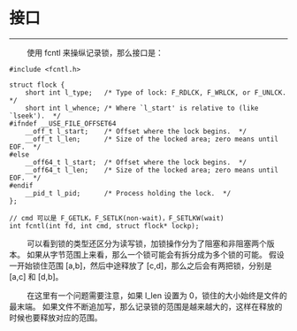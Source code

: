 # 接口
***

&emsp;&emsp;
使用 fcntl 来操纵记录锁，那么接口是：

    #include <fcntl.h>
    
    struct flock {
        short int l_type;   /* Type of lock: F_RDLCK, F_WRLCK, or F_UNLCK.  */
        short int l_whence; /* Where `l_start' is relative to (like `lseek').  */
    #ifndef __USE_FILE_OFFSET64
        __off_t l_start;    /* Offset where the lock begins.  */
        __off_t l_len;      /* Size of the locked area; zero means until EOF.  */
    #else
        __off64_t l_start;  /* Offset where the lock begins.  */
        __off64_t l_len;    /* Size of the locked area; zero means until EOF.  */
    #endif
        __pid_t l_pid;      /* Process holding the lock.  */
    };
      
    // cmd 可以是 F_GETLK，F_SETLK(non-wait)，F_SETLKW(wait)
    int fcntl(int fd, int cmd, struct flock* lockp);

&emsp;&emsp;
可以看到锁的类型还区分为读写锁，加锁操作分为了阻塞和非阻塞两个版本。
如果从字节范围上来看，那么一个锁可能会有拆分成为多个锁的可能。
假设一开始锁住范围 [a,b]，然后中途释放了 [c,d]，那么之后会有两把锁，分别是 [a,c] 和 [d,b]。

&emsp;&emsp;
在这里有一个问题需要注意，如果 l\_len 设置为 0，锁住的大小始终是文件的最末端。
如果文件不断追加写，那么记录锁的范围是越来越大的，这样在释放的时候也要释放对应的范围。